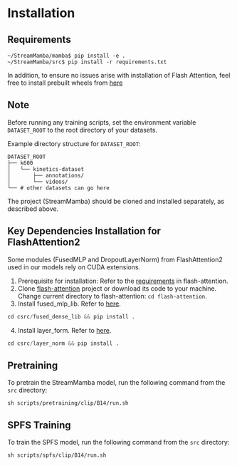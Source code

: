 # Installation

## Requirements

```shell
~/StreamMamba/mamba$ pip install -e .
~/StreamMamba/src$ pip install -r requirements.txt
```

In addition, to ensure no issues arise with installation of Flash Attention, feel free to install prebuilt wheels from [here](https://github.com/mjun0812/flash-attention-prebuild-wheels)

## Note

Before running any training scripts, set the environment variable `DATASET_ROOT` to the root directory of your datasets.

Example directory structure for `DATASET_ROOT`:
```text
DATASET_ROOT
├── k600
│   └── kinetics-dataset
│       ├── annotations/
│       └── videos/
└── # other datasets can go here
```

The project (StreamMamba) should be cloned and installed separately, as described above.

## Key Dependencies Installation for FlashAttention2

Some modules (FusedMLP and DropoutLayerNorm) from FlashAttention2 used in our models rely on CUDA extensions.

1. Prerequisite for installation: Refer to the [requirements](https://github.com/Dao-AILab/flash-attention?tab=readme-ov-file#installation-and-features) in flash-attention.
2. Clone [flash-attention](https://github.com/Dao-AILab/flash-attention) project or download its code to your machine. Change current directory to flash-attention: `cd flash-attention`.
3. Install fused_mlp_lib. Refer to [here](https://github.com/Dao-AILab/flash-attention/tree/main/csrc/fused_dense_lib).
```python
cd csrc/fused_dense_lib && pip install .
```
4. Install layer_form. Refer to [here](https://github.com/Dao-AILab/flash-attention/tree/main/csrc/layer_norm).
```python
cd csrc/layer_norm && pip install .
```

## Pretraining

To pretrain the StreamMamba model, run the following command from the `src` directory:

```shell
sh scripts/pretraining/clip/B14/run.sh
```

## SPFS Training

To train the SPFS model, run the following command from the `src` directory:

```shell
sh scripts/spfs/clip/B14/run.sh
```
